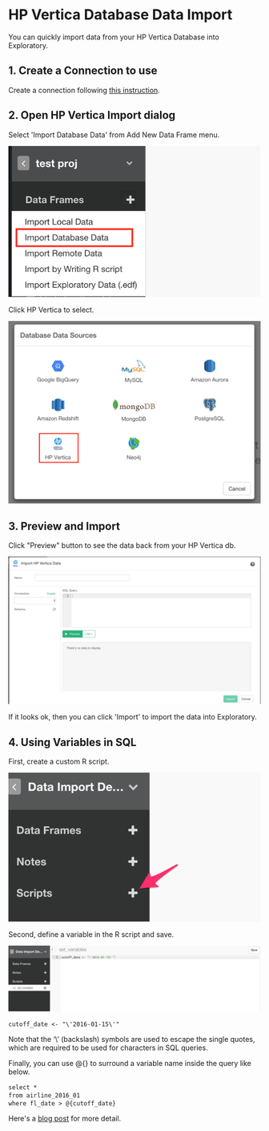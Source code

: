 # HP Vertica Database Data Import

You can quickly import data from your HP Vertica Database into Exploratory.

## 1. Create a Connection to use

Create a connection following [this instruction](connection.html).

## 2. Open HP Vertica Import dialog

Select 'Import Database Data' from Add New Data Frame menu.

![](images/import-database.png)

Click HP Vertica to select.

![](images/hp-vertica-dialog.png)


## 3. Preview and Import

Click "Preview" button to see the data back from your HP Vertica db.

![](images/hp-vertica-preview.png)

If it looks ok, then you can click 'Import' to import the data into Exploratory.

## 4. Using Variables in SQL

First, create a custom R script.

![](images/add_script.png)

Second, define a variable in the R script and save.

![](images/set_variables.png)

```
cutoff_date <- "\'2016-01-15\'"
```

Note that the ‘\’ (backslash) symbols are used to escape the single quotes, which are required to be used for characters in SQL queries.

Finally, you can use @{} to surround a variable name inside the query like below.

```
select *
from airline_2016_01
where fl_date > @{cutoff_date}
```

Here's a [blog post](https://blog.exploratory.io/using-variables-in-sql-query-2740924d9f20#.bdcn5v68x) for more detail.
